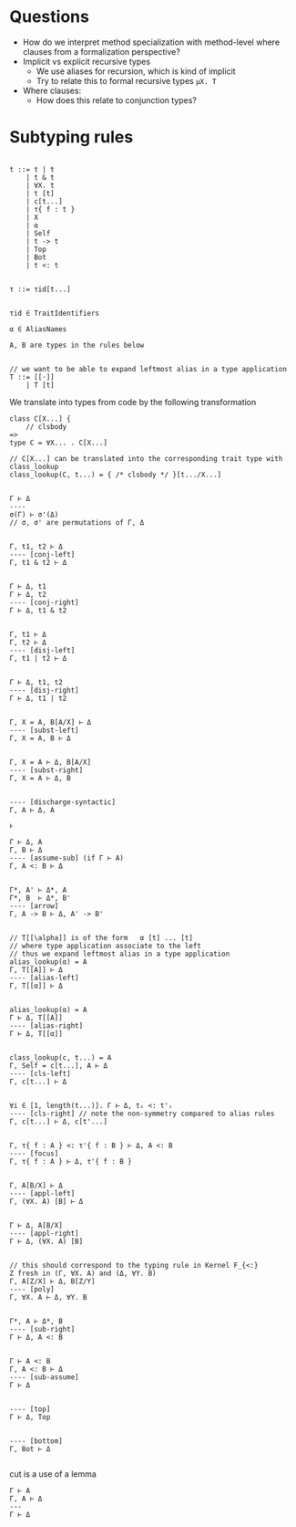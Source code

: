 # Questions

* How do we interpret method specialization with method-level where clauses from
  a formalization perspective?
* Implicit vs explicit recursive types
    - We use aliases for recursion, which is kind of implicit
    - Try to relate this to formal recursive types `μX. T`
* Where clauses:
    - How does this relate to conjunction types?
# Subtyping rules


```cmath

t ::= t | t
    | t & t
    | ∀X. t
    | t [t]
    | c[t...]
    | τ{ f : t }
    | X
    | α
    | Self
    | t -> t
    | Top
    | Bot
    | t <: t


τ ::= τid[t...]


τid ∈ TraitIdentifiers

α ∈ AliasNames

A, B are types in the rules below


// we want to be able to expand leftmost alias in a type application
T ::= [[⋅]]
    | T [t]
```


We translate into types from code by the following transformation

```verona
class C[X...] {
    // clsbody
=>
type C = ∀X... . C[X...]

// C[X...] can be translated into the corresponding trait type with class_lookup
class_lookup(C, t...) = { /* clsbody */ }[t.../X...]

```


```cmath

Γ ⊢ Δ
----
σ(Γ) ⊢ σ'(Δ)
// σ, σ' are permutations of Γ, Δ


Γ, t1, t2 ⊢ Δ
---- [conj-left]
Γ, t1 & t2 ⊢ Δ


Γ ⊢ Δ, t1
Γ ⊢ Δ, t2
---- [conj-right]
Γ ⊢ Δ, t1 & t2


Γ, t1 ⊢ Δ
Γ, t2 ⊢ Δ
---- [disj-left]
Γ, t1 | t2 ⊢ Δ


Γ ⊢ Δ, t1, t2
---- [disj-right]
Γ ⊢ Δ, t1 | t2


Γ, X = A, B[A/X] ⊢ Δ
---- [subst-left]
Γ, X = A, B ⊢ Δ


Γ, X = A ⊢ Δ, B[A/X]
---- [subst-right]
Γ, X = A ⊢ Δ, B


---- [discharge-syntactic]
Γ, A ⊢ Δ, A

⊧

Γ ⊢ Δ, A
Γ, B ⊢ Δ
---- [assume-sub] (if Γ ⊢ A)
Γ, A <: B ⊢ Δ


Γ*, A' ⊢ Δ*, A
Γ*, B  ⊢ Δ*, B'
---- [arrow]
Γ, A -> B ⊢ Δ, A' -> B'


// T[[\alpha]] is of the form   α [t] ... [t]
// where type application associate to the left
// thus we expand leftmost alias in a type application
alias_lookup(α) = A
Γ, T[[A]] ⊢ Δ
---- [alias-left]
Γ, T[[α]] ⊢ Δ


alias_lookup(α) = A
Γ ⊢ Δ, T[[A]]
---- [alias-right]
Γ ⊢ Δ, T[[α]]


class_lookup(c, t...) = A
Γ, Self = c[t...], A ⊢ Δ
---- [cls-left]
Γ, c[t...] ⊢ Δ


∀i ∈ [1, length(t...)]. Γ ⊢ Δ, tᵢ <: t'ᵢ
---- [cls-right] // note the non-symmetry compared to alias rules
Γ, c[t...] ⊢ Δ, c[t'...]


Γ, τ{ f : A } <: τ'{ f : B } ⊢ Δ, A <: B
---- [focus]
Γ, τ{ f : A } ⊢ Δ, τ'{ f : B }


Γ, A[B/X] ⊢ Δ
---- [appl-left]
Γ, (∀X. A) [B] ⊢ Δ


Γ ⊢ Δ, A[B/X]
---- [appl-right]
Γ ⊢ Δ, (∀X. A) [B]


// this should correspond to the typing rule in Kernel F_{<:}
Z fresh in (Γ, ∀X. A) and (Δ, ∀Y. B)
Γ, A[Z/X] ⊢ Δ, B[Z/Y]
---- [poly]
Γ, ∀X. A ⊢ Δ, ∀Y. B


Γ*, A ⊢ Δ*, B
---- [sub-right]
Γ ⊢ Δ, A <: B


Γ ⊢ A <: B
Γ, A <: B ⊢ Δ
---- [sub-assume]
Γ ⊢ Δ


---- [top]
Γ ⊢ Δ, Top


---- [bottom]
Γ, Bot ⊢ Δ


```


cut is a use of a lemma 
```
Γ ⊢ A
Γ, A ⊢ Δ
---
Γ ⊢ Δ

```